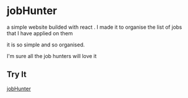 # jobHunter

a simple website builded with react . I made it to organise the list of jobs that I have
applied on them

it is so simple and so organised.

I'm sure all the job hunters will love it

## Try It

[jobHunter](https://jobster22.netlify.app/landing)
